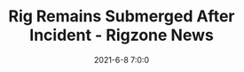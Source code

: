 ---
"title": "Rig Remains Submerged After Incident - Rigzone News"
"date": "2021-6-8 7:0:0"
"feed_name": "GOOGLENEWS"
"feed_website": "https://news.google.com/search?q=drilling%2Bincident&hl=en-US&gl=US&ceid=US:en"
"feed_rss": "https://news.google.com/rss/search?q=drilling%2Bincident&hl=en-US&gl=US&ceid=US:en"
"link": "https://www.rigzone.com/news/rig_remains_submerged_after_incident-08-jun-2021-165628-article/"
"file": "_posts/-73316b850a3cda5fcdd2d6c57435ec1ae77e4d86.md"
"accident": "0"
"drilling": "0"
---